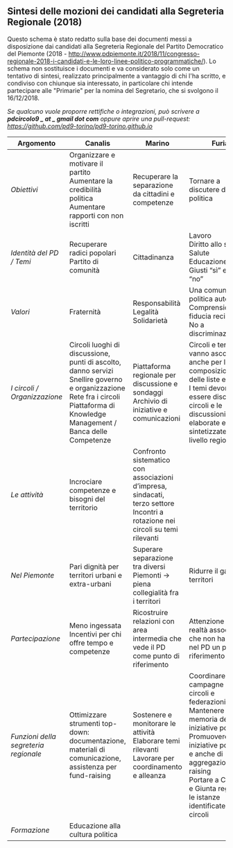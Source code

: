 ## Sintesi delle mozioni dei candidati alla Segreteria Regionale (2018)

Questo schema è stato redatto sulla base dei documenti messi a disposizione dai candidati alla Segreteria Regionale del Partito Democratico del Piemonte (2018 - http://www.pdpiemonte.it/2018/11/congresso-regionale-2018-i-candidati-e-le-loro-linee-politico-programmatiche/). Lo schema non sostituisce i documenti e va considerato solo come un tentativo di sintesi, realizzato principalmente a vantaggio di chi l'ha scritto, e condiviso con chiunque sia interessato, in particolare chi intende partecipare alle "Primarie" per la nomina del Segretario, che si svolgono il 16/12/2018.

*Se qualcuno vuole proporre rettifiche o integrazioni, può scrivere a **pdcircolo9 _ at _ gmail _dot_ com** oppure aprire una pull-request: https://github.com/pd9-torino/pd9-torino.github.io*

| **Argomento**                         | **Canalis**                                                                                             | **Marino**                                                                         | **Furia**                                                                                               |
|---------------------------------------|---------------------------------------------------------------------------------------------------------|------------------------------------------------------------------------------------|---------------------------------------------------------------------------------------------------------|
| *Obiettivi*                           | Organizzare e motivare il partito<br>Aumentare la credibilità politica<br>Aumentare rapporti con non iscritti | Recuperare la separazione da cittadini e competenze | Tornare a discutere di politica            |
| *Identità del PD / Temi*              | Recuperare radici popolari<br>Partito di comunità                                                                                      | Cittadinanza                                                                       | Lavoro<br>Diritto allo studio<br>Salute<br>Educazione<br>Giusti “sì” e giusti “no” |
| *Valori*                              | Fraternità                                                                                              | Responsabilità<br>Legalità<br>Solidarietà                                                                         | Una comunità politica autentica<br>Comprensione e fiducia reciproca<br>No a discriminazione |
| *I circoli / Organizzazione*          | Circoli luoghi di discussione, punti di ascolto, danno servizi<br>Snellire governo e organizzazione<br>Rete fra i circoli<br>Piattaforma di Knowledge Management / Banca delle Competenze                                             | Piattaforma regionale per discussione e sondaggi<br>Archivio di iniziative e comunicazioni                                              | Circoli e territori vanno ascoltati anche per la composizione delle liste elettorali<br>I temi devono essere discussi dai circoli e le discussioni elaborate e sintetizzate a livello regionale  |
| *Le attività*                         | Incrociare competenze e bisogni del territorio                                                          | Confronto sistematico con associazioni d’impresa, sindacati, terzo settore<br>Incontri a rotazione nei circoli su temi rilevanti |                                                           |
| *Nel Piemonte*                        | Pari dignità per territori urbani e extra-urbani                                                        | Superare separazione tra diversi Piemonti -&gt; piena collegialità fra i territori | Ridurre il gap fra i territori                                                                          |
| *Partecipazione*                      | Meno ingessata <br>Incentivi per chi offre tempo e competenze                                           | Ricostruire relazioni con area intermedia che vede il PD come punto di riferimento | Attenzione per realtà associative che non hanno più nel PD un punto di riferimento                      |
| *Funzioni della segreteria regionale* | Ottimizzare strumenti top-down: documentazione, materiali di comunicazione, assistenza per fund-raising | Sostenere e monitorare le attività<br>Elaborare temi rilevanti<br>Lavorare per coordinamento e alleanza | Coordinare campagne per circoli e federazioni<br>Mantenere memoria delle iniziative politiche<br>Promuovere iniziative politiche e anche di aggregazione/fund raising<br>Portare a Consiglio e Giunta regionale le istanze identificate dai circoli |
| *Formazione*                          | Educazione alla cultura politica                                                                        |                                                                                    |                                                                                                         |
